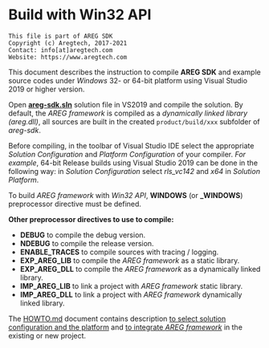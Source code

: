 ﻿# Build with Win32 API
```
This file is part of AREG SDK
Copyright (c) Aregtech, 2017-2021
Contact: info[at]aregtech.com
Website: https://www.aregtech.com
```

This document describes the instruction to compile **AREG SDK** and example source codes under _Windows_ 32- or 64-bit platform using Visual Studio 2019 or higher version.

Open **[areg-sdk.sln](./../areg-sdk.sln)** solution file in VS2019 and compile the solution. By default, the _AREG framework_ is compiled as a _dynamically linked library (areg.dll)_, all sources are built in the created `product/build/xxx` subfolder of _areg-sdk_.

Before compiling, in the toolbar of Visual Studio IDE select the appropriate _Solution Configuration_ and _Platform Configuration_ of your compiler. _For example_, 64-bit Release builds using Visual Studio 2019 can be done in the following way: in _Solution Configuration_ select _rls_vc142_ and _x64_ in _Solution Platform_. 

To build _AREG framework_ with _Win32 API_, **WINDOWS** (or **_WINDOWS**) preprocessor directive must be defined. 

**Other preprocessor directives to use to compile:**
- **DEBUG** to compile the debug version.
- **NDEBUG** to compile the release version.
- **ENABLE_TRACES** to compile sources with tracing / logging.
- **EXP_AREG_LIB** to compile the _AREG framework_ as a static library.
- **EXP_AREG_DLL** to compile the _AREG framework_ as a dynamically linked library.
- **IMP_AREG_LIB** to link a project with _AREG framework_ static library.
- **IMP_AREG_DLL** to link a project with _AREG framework_ dynamically linked library.

The [HOWTO.md](./HOWTO.md) document contains description [to select solution configuration and the platform](./HOWTO.md#windows-build) and [to integrate _AREG framework_](./HOWTO.md#how-to-create-a-project-or-integrate-in-project) in the existing or new project.
